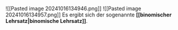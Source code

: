 ![[Pasted image 20241016134946.png]]
![[Pasted image 20241016134957.png]]
Es ergibt sich der sogenannte **[[binomischer Lehrsatz|binomische Lehrsatz]]**.